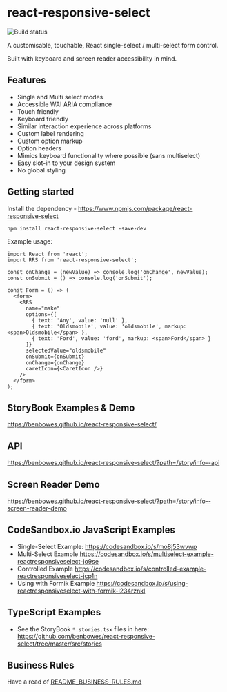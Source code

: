 # react-responsive-select
![Build status](https://api.travis-ci.org/benbowes/react-responsive-select.svg?branch=master)

A customisable, touchable, React single-select / multi-select form control.

Built with keyboard and screen reader accessibility in mind.

## Features

- Single and Multi select modes
- Accessible WAI ARIA compliance
- Touch friendly
- Keyboard friendly
- Similar interaction experience across platforms
- Custom label rendering
- Custom option markup
- Option headers
- Mimics keyboard functionality where possible (sans multiselect)
- Easy slot-in to your design system
- No global styling


## Getting started

Install the dependency - https://www.npmjs.com/package/react-responsive-select

`npm install react-responsive-select -save-dev`

Example usage:

```
import React from 'react';
import RRS from 'react-responsive-select';
 
const onChange = (newValue) => console.log('onChange', newValue);
const onSubmit = () => console.log('onSubmit');
 
const Form = () => (
  <form>
    <RRS
      name="make"
      options={[
        { text: 'Any', value: 'null' },
        { text: 'Oldsmobile', value: 'oldsmobile', markup: <span>Oldsmobile</span> },
        { text: 'Ford', value: 'ford', markup: <span>Ford</span> }
      ]}
      selectedValue="oldsmobile"
      onSubmit={onSubmit}
      onChange={onChange}
      caretIcon={<CaretIcon />}
    />
  </form>
);
```

## StoryBook Examples & Demo 

https://benbowes.github.io/react-responsive-select/

## API

https://benbowes.github.io/react-responsive-select/?path=/story/info--api

## Screen Reader Demo

https://benbowes.github.io/react-responsive-select/?path=/story/info--screen-reader-demo

## CodeSandbox.io JavaScript Examples

- Single-Select Example: https://codesandbox.io/s/mo8j53wvwp
- Multi-Select Example https://codesandbox.io/s/multiselect-example-reactresponsiveselect-jo9se
- Controlled Example https://codesandbox.io/s/controlled-example-reactresponsiveselect-jcp1n
- Using with Formik Example https://codesandbox.io/s/using-reactresponsiveselect-with-formik-l234rznkl

## TypeScript Examples

- See the StoryBook `*.stories.tsx` files in here: https://github.com/benbowes/react-responsive-select/tree/master/src/stories

## Business Rules

Have a read of [README_BUSINESS_RULES.md](./README_BUSINESS_RULES.md)
